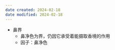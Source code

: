```yaml
---
date created: 2024-02-18
date modified: 2024-02-18
---
```

- 鼻界
    - 鼻净色为界，仍因它承受着能摄取香境的作用
    - 因子：鼻净色
